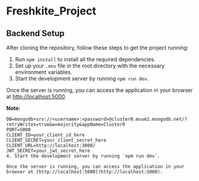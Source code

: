 # Freshkite_Project

## Backend Setup

After cloning the repository, follow these steps to get the project running:

1. Run `npm install` to install all the required dependencies.
2.  Set up your `.env` file in the root directory with the necessary environment variables.
4. Start the development server by running `npm run dev`.

Once the server is running, you can access the application in your browser at [http://localhost:5000](http://localhost:5000).

  **Note:**
   ```plaintext
   DB=mongodb+srv://<username>:<password>@cluster0.mvum2.mongodb.net/?retryWrites=true&w=majority&appName=Cluster0
   PORT=5000
   CLIENT_ID=your_client_id_here
   CLIENT_SECRET=your_client_secret_here
   CLIENT_URL=http://localhost:3000/
   JWT_SECRET=your_jwt_secret_here 
4. Start the development server by running `npm run dev`.

Once the server is running, you can access the application in your browser at [http://localhost:5000](http://localhost:5000).



